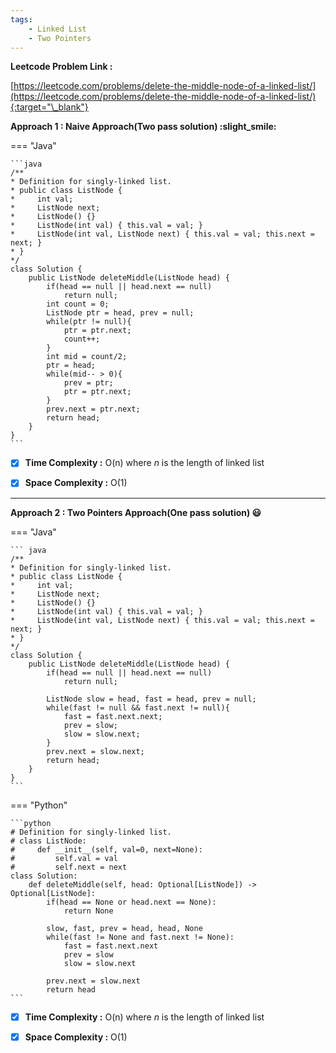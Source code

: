 ```yaml
---
tags:
    - Linked List
    - Two Pointers
---
```


**Leetcode Problem Link :**

[https://leetcode.com/problems/delete-the-middle-node-of-a-linked-list/](https://leetcode.com/problems/delete-the-middle-node-of-a-linked-list/){:target="\_blank"}

**Approach 1 : Naive Approach(Two pass solution) :slight_smile:**

=== "Java"

    ```java
    /**
    * Definition for singly-linked list.
    * public class ListNode {
    *     int val;
    *     ListNode next;
    *     ListNode() {}
    *     ListNode(int val) { this.val = val; }
    *     ListNode(int val, ListNode next) { this.val = val; this.next = next; }
    * }
    */
    class Solution {
        public ListNode deleteMiddle(ListNode head) {
            if(head == null || head.next == null)
                return null;
            int count = 0;
            ListNode ptr = head, prev = null;
            while(ptr != null){
                ptr = ptr.next;
                count++;
            }
            int mid = count/2;
            ptr = head;
            while(mid-- > 0){
                prev = ptr;
                ptr = ptr.next;
            }
            prev.next = ptr.next;
            return head;
        }
    }
    ```

-   [x] **Time Complexity :** O(n) where _n_ is the length of linked list

-   [x] **Space Complexity :** O(1)

<hr>

**Approach 2 : Two Pointers Approach(One pass solution) :smiley:**

=== "Java"

    ``` java
    /**
    * Definition for singly-linked list.
    * public class ListNode {
    *     int val;
    *     ListNode next;
    *     ListNode() {}
    *     ListNode(int val) { this.val = val; }
    *     ListNode(int val, ListNode next) { this.val = val; this.next = next; }
    * }
    */
    class Solution {
        public ListNode deleteMiddle(ListNode head) {
            if(head == null || head.next == null)
                return null;

            ListNode slow = head, fast = head, prev = null;
            while(fast != null && fast.next != null){
                fast = fast.next.next;
                prev = slow;
                slow = slow.next;
            }
            prev.next = slow.next;
            return head;
        }
    }
    ```

=== "Python"

    ```python
    # Definition for singly-linked list.
    # class ListNode:
    #     def __init__(self, val=0, next=None):
    #         self.val = val
    #         self.next = next
    class Solution:
        def deleteMiddle(self, head: Optional[ListNode]) -> Optional[ListNode]:
            if(head == None or head.next == None):
                return None

            slow, fast, prev = head, head, None
            while(fast != None and fast.next != None):
                fast = fast.next.next
                prev = slow
                slow = slow.next

            prev.next = slow.next
            return head
    ```

-   [x] **Time Complexity :** O(n) where _n_ is the length of linked list

-   [x] **Space Complexity :** O(1)
